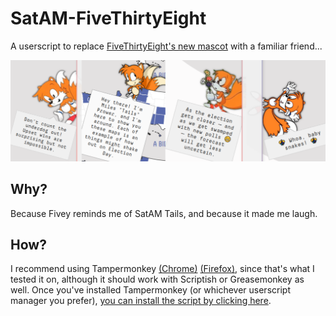 # SatAM-FiveThirtyEight

A userscript to replace [FiveThirtyEight's new mascot](https://projects.fivethirtyeight.com/2020-election-forecast/) with a familiar friend...

![Preview](https://raw.githubusercontent.com/Blizihguh/SatAM-FiveThirtyEight/master/Preview.png)

## Why?

Because Fivey reminds me of SatAM Tails, and because it made me laugh. 

## How?

I recommend using Tampermonkey [(Chrome)](https://chrome.google.com/webstore/detail/tampermonkey/dhdgffkkebhmkfjojejmpbldmpobfkfo?hl=en) [(Firefox)](https://addons.mozilla.org/en-US/firefox/addon/tampermonkey/), since that's what I tested it on, although it should work with Scriptish or Greasemonkey as well. Once you've installed Tampermonkey (or whichever userscript manager you prefer), [you can install the script by clicking here](https://github.com/Blizihguh/SatAM-FiveThirtyEight/raw/master/SatAM%20Fivey.user.js).
